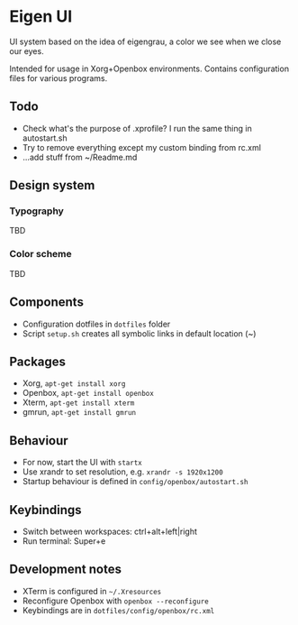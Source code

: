 # Eigen UI

UI system based on the idea of eigengrau, a color we see when we close our eyes.

Intended for usage in Xorg+Openbox environments. Contains configuration files for various
programs.

## Todo

* Check what's the purpose of .xprofile? I run the same thing in autostart.sh
* Try to remove everything except my custom binding from rc.xml
* ...add stuff from ~/Readme.md

## Design system

### Typography

TBD

### Color scheme

TBD

## Components

* Configuration dotfiles in `dotfiles` folder
* Script `setup.sh` creates all symbolic links in default location (~)

## Packages

* Xorg, `apt-get install xorg`
* Openbox, `apt-get install openbox`
* Xterm, `apt-get install xterm`
* gmrun, `apt-get install gmrun`

## Behaviour

* For now, start the UI with `startx`
* Use xrandr to set resolution, e.g. `xrandr -s 1920x1200`
* Startup behaviour is defined in `config/openbox/autostart.sh`

## Keybindings

* Switch between workspaces: ctrl+alt+left|right
* Run terminal: Super+e

## Development notes

* XTerm is configured in `~/.Xresources`
* Reconfigure Openbox with `openbox --reconfigure`
* Keybindings are in `dotfiles/config/openbox/rc.xml`

